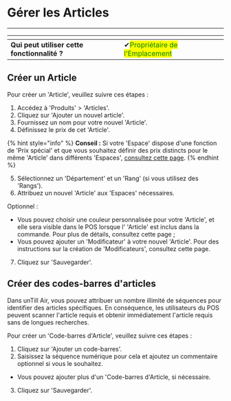 # Gérer les Articles

-------

<table data-card-size="large" data-view="cards" data-full-width="false"><thead><tr><th></th><th></th><th></th></tr></thead><tbody><tr><td><strong>Qui peut utiliser cette fonctionnalité ?</strong></td><td><span data-gb-custom-inline data-tag="emoji" data-code="2714">✔</span><mark style="color:green;">Propriétaire de l'Emplacement</mark></td><td></td></tr></tbody></table>

## Créer un Article

Pour créer un 'Article', veuillez suivre ces étapes :

1. Accédez à 'Produits' > 'Articles'.
2. Cliquez sur 'Ajouter un nouvel article'.
3. Fournissez un nom pour votre nouvel 'Article'.
4. Définissez le prix de cet 'Article'.

{% hint style="info" %}
**Conseil :** Si votre 'Espace' dispose d'une fonction de 'Prix spécial' et que vous souhaitez définir des prix distincts pour le même 'Article' dans différents 'Espaces', [consultez cette page](../../espaces/prix-special.md).
{% endhint %}

5. Sélectionnez un 'Département' et un 'Rang' (si vous utilisez des 'Rangs').
6. Attribuez un nouvel 'Article' aux 'Espaces' nécessaires.


Optionnel :

- Vous pouvez choisir une couleur personnalisée pour votre 'Article', et elle sera visible dans le POS lorsque l' 'Article' est inclus dans la commande. Pour plus de détails, consultez cette page ;
- Vous pouvez ajouter un 'Modificateur' à votre nouvel 'Article'. Pour des instructions sur la création de 'Modificateurs', consultez cette page.

7. Cliquez sur 'Sauvegarder'.

## Créer des codes-barres d'articles

Dans unTill Air, vous pouvez attribuer un nombre illimité de séquences pour identifier des articles spécifiques. En conséquence, les utilisateurs du POS peuvent scanner l'article requis et obtenir immédiatement l'article requis sans de longues recherches.

Pour créer un 'Code-barres d'Article', veuillez suivre ces étapes :

1. Cliquez sur 'Ajouter un code-barres'.
2. Saisissez la séquence numérique pour cela et ajoutez un commentaire optionnel si vous le souhaitez.

- Vous pouvez ajouter plus d'un 'Code-barres d'Article, si nécessaire.

3. Cliquez sur 'Sauvegarder'. 